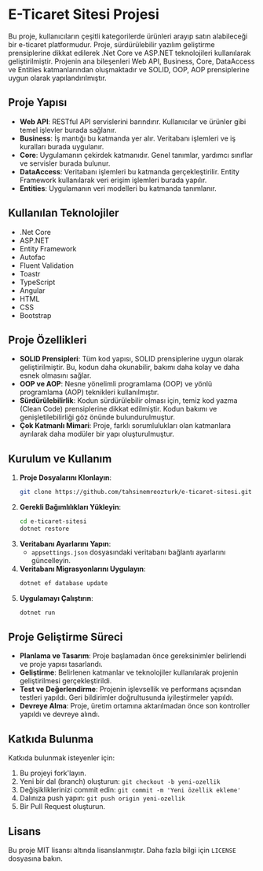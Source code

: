 # E-Ticaret Sitesi Projesi

Bu proje, kullanıcıların çeşitli kategorilerde ürünleri arayıp satın alabileceği bir e-ticaret platformudur. Proje, sürdürülebilir yazılım geliştirme prensiplerine dikkat edilerek .Net Core ve ASP.NET teknolojileri kullanılarak geliştirilmiştir. Projenin ana bileşenleri Web API, Business, Core, DataAccess ve Entities katmanlarından oluşmaktadır ve SOLID, OOP, AOP prensiplerine uygun olarak yapılandırılmıştır.

## Proje Yapısı

- **Web API**: RESTful API servislerini barındırır. Kullanıcılar ve ürünler gibi temel işlevler burada sağlanır.
- **Business**: İş mantığı bu katmanda yer alır. Veritabanı işlemleri ve iş kuralları burada uygulanır.
- **Core**: Uygulamanın çekirdek katmanıdır. Genel tanımlar, yardımcı sınıflar ve servisler burada bulunur.
- **DataAccess**: Veritabanı işlemleri bu katmanda gerçekleştirilir. Entity Framework kullanılarak veri erişim işlemleri burada yapılır.
- **Entities**: Uygulamanın veri modelleri bu katmanda tanımlanır.

## Kullanılan Teknolojiler

- .Net Core
- ASP.NET
- Entity Framework
- Autofac
- Fluent Validation
- Toastr
- TypeScript
- Angular
- HTML
- CSS
- Bootstrap

## Proje Özellikleri

- **SOLID Prensipleri**: Tüm kod yapısı, SOLID prensiplerine uygun olarak geliştirilmiştir. Bu, kodun daha okunabilir, bakımı daha kolay ve daha esnek olmasını sağlar.
- **OOP ve AOP**: Nesne yönelimli programlama (OOP) ve yönlü programlama (AOP) teknikleri kullanılmıştır.
- **Sürdürülebilirlik**: Kodun sürdürülebilir olması için, temiz kod yazma (Clean Code) prensiplerine dikkat edilmiştir. Kodun bakımı ve genişletilebilirliği göz önünde bulundurulmuştur.
- **Çok Katmanlı Mimari**: Proje, farklı sorumlulukları olan katmanlara ayrılarak daha modüler bir yapı oluşturulmuştur.

## Kurulum ve Kullanım

1. **Proje Dosyalarını Klonlayın**:
    ```bash
    git clone https://github.com/tahsinemreozturk/e-ticaret-sitesi.git
    ```
2. **Gerekli Bağımlılıkları Yükleyin**:
    ```bash
    cd e-ticaret-sitesi
    dotnet restore
    ```
3. **Veritabanı Ayarlarını Yapın**:
   - `appsettings.json` dosyasındaki veritabanı bağlantı ayarlarını güncelleyin.
4. **Veritabanı Migrasyonlarını Uygulayın**:
    ```bash
    dotnet ef database update
    ```
5. **Uygulamayı Çalıştırın**:
    ```bash
    dotnet run
    ```

## Proje Geliştirme Süreci

- **Planlama ve Tasarım**: Proje başlamadan önce gereksinimler belirlendi ve proje yapısı tasarlandı.
- **Geliştirme**: Belirlenen katmanlar ve teknolojiler kullanılarak projenin geliştirilmesi gerçekleştirildi.
- **Test ve Değerlendirme**: Projenin işlevsellik ve performans açısından testleri yapıldı. Geri bildirimler doğrultusunda iyileştirmeler yapıldı.
- **Devreye Alma**: Proje, üretim ortamına aktarılmadan önce son kontroller yapıldı ve devreye alındı.

## Katkıda Bulunma

Katkıda bulunmak isteyenler için:
1. Bu projeyi fork'layın.
2. Yeni bir dal (branch) oluşturun: `git checkout -b yeni-ozellik`
3. Değişikliklerinizi commit edin: `git commit -m 'Yeni özellik ekleme'`
4. Dalınıza push yapın: `git push origin yeni-ozellik`
5. Bir Pull Request oluşturun.

## Lisans

Bu proje MIT lisansı altında lisanslanmıştır. Daha fazla bilgi için `LICENSE` dosyasına bakın.
